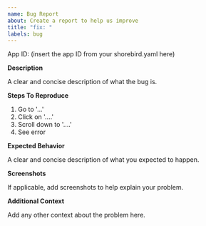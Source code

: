 ```yaml
---
name: Bug Report
about: Create a report to help us improve
title: "fix: "
labels: bug
---
```


App ID: (insert the app ID from your shorebird.yaml here)

**Description**

A clear and concise description of what the bug is.

**Steps To Reproduce**

1. Go to '...'
2. Click on '....'
3. Scroll down to '....'
4. See error

**Expected Behavior**

A clear and concise description of what you expected to happen.

**Screenshots**

If applicable, add screenshots to help explain your problem.

**Additional Context**

Add any other context about the problem here.

